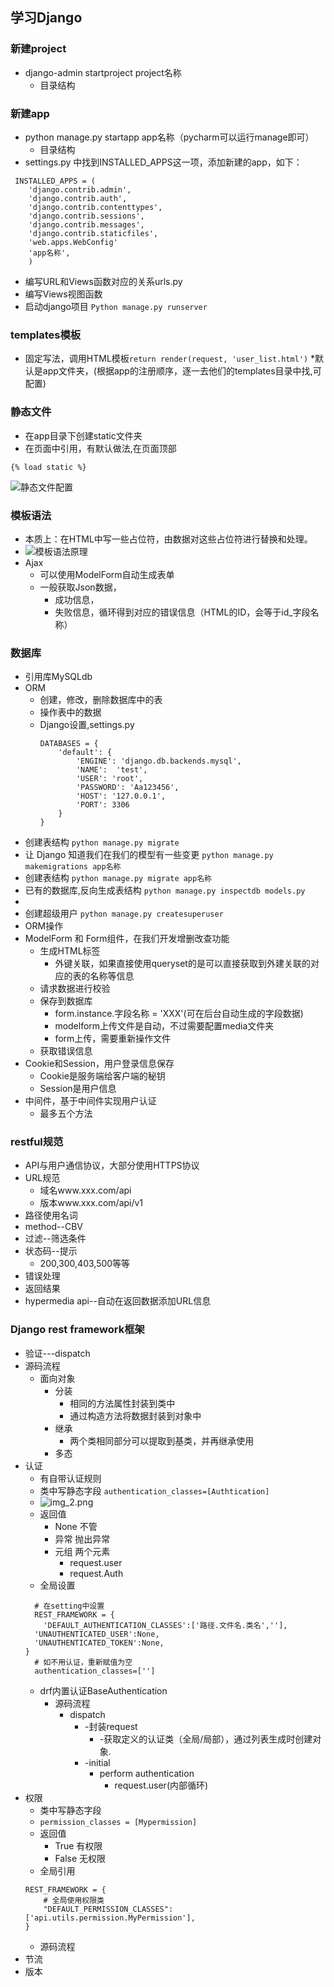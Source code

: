 ## 学习Django
### 新建project
* django-admin startproject project名称
    * 目录结构
### 新建app
* python manage.py startapp app名称（pycharm可以运行manage即可）
  * 目录结构
* settings.py 中找到INSTALLED_APPS这一项，添加新建的app，如下：
```
 INSTALLED_APPS = (
    'django.contrib.admin',
    'django.contrib.auth',
    'django.contrib.contenttypes',
    'django.contrib.sessions',
    'django.contrib.messages',
    'django.contrib.staticfiles',
    'web.apps.WebConfig'
    'app名称',               
    )
```
* 编写URL和Views函数对应的关系urls.py
* 编写Views视图函数
* 启动django项目
  ```Python manage.py runserver ```
### templates模板
* 固定写法，调用HTML模板```return render(request, 'user_list.html')```
  *默认是app文件夹，(根据app的注册顺序，逐一去他们的templates目录中找,可配置)
### 静态文件
* 在app目录下创建static文件夹
* 在页面中引用，有默认做法,在页面顶部
```
{% load static %}
```

![静态文件配置](img.png)

### 模板语法
* 本质上：在HTML中写一些占位符，由数据对这些占位符进行替换和处理。
* ![模板语法原理](img_1.png)
* Ajax
  * 可以使用ModelForm自动生成表单
  * 一般获取Json数据，
    * 成功信息，
    * 失败信息，循环得到对应的错误信息（HTML的ID，会等于id_字段名称）
### 数据库
* 引用库MySQLdb
* ORM
  * 创建，修改，删除数据库中的表
  * 操作表中的数据
  * Django设置,settings.py
    ```
    DATABASES = {
        'default': {
            'ENGINE': 'django.db.backends.mysql',
            'NAME':  'test',
            'USER': 'root',
            'PASSWORD': 'Aa123456',
            'HOST': '127.0.0.1',
            'PORT': 3306
        }
    }
* 创建表结构
`python manage.py migrate`
* 让 Django 知道我们在我们的模型有一些变更
`python manage.py makemigrations app名称`
* 创建表结构
`python manage.py migrate app名称`
* 已有的数据库,反向生成表结构
`python manage.py inspectdb models.py`
* 
* 创建超级用户
`python manage.py createsuperuser`
* ORM操作
* ModelForm 和 Form组件，在我们开发增删改查功能
  * 生成HTML标签
    * 外键关联，如果直接使用queryset的是可以直接获取到外建关联的对应的表的名称等信息
  * 请求数据进行校验
  * 保存到数据库
    * form.instance.字段名称 = 'XXX'(可在后台自动生成的字段数据)
    * modelform上传文件是自动，不过需要配置media文件夹
    * form上传，需要重新操作文件
  * 获取错误信息
* Cookie和Session，用户登录信息保存
  * Cookie是服务端给客户端的秘钥
  * Session是用户信息
* 中间件，基于中间件实现用户认证
  * 最多五个方法


### restful规范
* API与用户通信协议，大部分使用HTTPS协议
* URL规范
  * 域名www.xxx.com/api
  * 版本www.xxx.com/api/v1
* 路径使用名词
* method--CBV
* 过滤--筛选条件
* 状态码--提示
  * 200,300,403,500等等
* 错误处理
* 返回结果
* hypermedia api--自动在返回数据添加URL信息

### Django rest framework框架
* 验证---dispatch
* 源码流程
  * 面向对象
    * 分装
      * 相同的方法属性封装到类中
      * 通过构造方法将数据封装到对象中
    * 继承
      * 两个类相同部分可以提取到基类，并再继承使用
    * 多态
* 认证
  * 有自带认证规则
  * 类中写静态字段
    `authentication_classes=[Authtication]`
  * ![img_2.png](img_2.png)
  * 返回值
    * None 不管
    * 异常 抛出异常
    * 元组 两个元素
      * request.user
      * request.Auth
  * 全局设置
  ```
    # 在setting中设置
    REST_FRAMEWORK = {
      'DEFAULT_AUTHENTICATION_CLASSES':['路径.文件名.类名',''],
    'UNAUTHENTICATED_USER':None,
    'UNAUTHENTICATED_TOKEN':None,
  }
    # 如不用认证，重新赋值为空
    authentication_classes=['']
  ```
  * drf内置认证BaseAuthentication
    * 源码流程 
      * dispatch
        * -封装request  
          * -获取定义的认证类（全局/局部），通过列表生成时创建对象. 
        * -initial 
          * perform authentication 
            * request.user(内部循环)
* 权限
  * 类中写静态字段
  * `permission_classes = [Mypermission]`
  * 返回值
    * True 有权限
    * False 无权限
  * 全局引用
  ```
  REST_FRAMEWORK = {
      # 全局使用权限类
      "DEFAULT_PERMISSION_CLASSES": ['api.utils.permission.MyPermission'],
  }
  ```
  * 源码流程
* 节流
* 版本